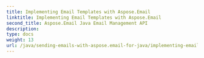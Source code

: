 ```yaml
---
title: Implementing Email Templates with Aspose.Email
linktitle: Implementing Email Templates with Aspose.Email
second_title: Aspose.Email Java Email Management API
description: 
type: docs
weight: 13
url: /java/sending-emails-with-aspose.email-for-java/implementing-email-templates/
---
```

